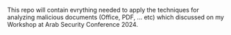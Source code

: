 This repo will contain evrything needed to apply the techniques for analyzing malicious documents (Office, PDF, ... etc) which discussed on my Workshop at Arab Security Conference 2024.

